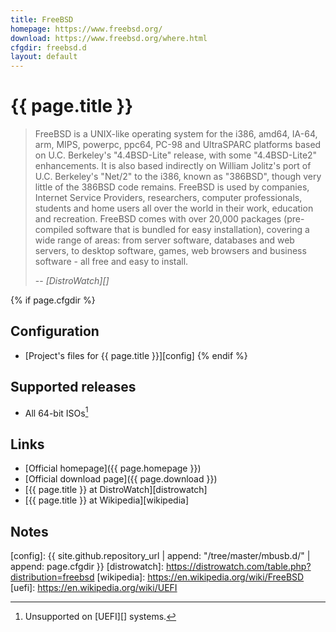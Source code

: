 ```yaml
---
title: FreeBSD
homepage: https://www.freebsd.org/
download: https://www.freebsd.org/where.html
cfgdir: freebsd.d
layout: default
---
```


# {{ page.title }}

> FreeBSD is a UNIX-like operating system for the i386, amd64, IA-64, arm, MIPS,
> powerpc, ppc64, PC-98 and UltraSPARC platforms based on U.C. Berkeley's
> "4.4BSD-Lite" release, with some "4.4BSD-Lite2" enhancements. It is also based
> indirectly on William Jolitz's port of U.C. Berkeley's "Net/2" to the i386,
> known as "386BSD", though very little of the 386BSD code remains. FreeBSD is
> used by companies, Internet Service Providers, researchers, computer
> professionals, students and home users all over the world in their work,
> education and recreation. FreeBSD comes with over 20,000 packages
> (pre-compiled software that is bundled for easy installation), covering a wide
> range of areas: from server software, databases and web servers, to desktop
> software, games, web browsers and business software - all free and easy to
> install.
>
> -- <cite markdown="1">[DistroWatch][]</cite>


{% if page.cfgdir %}
## Configuration

- [Project's files for {{ page.title }}][config]
{% endif %}


## Supported releases

- All 64-bit ISOs[^note1]


## Links

- [Official homepage]({{ page.homepage }})
- [Official download page]({{ page.download }})
- [{{ page.title }} at DistroWatch][distrowatch]
- [{{ page.title }} at Wikipedia][wikipedia]


## Notes

[^note1]: Unsupported on [UEFI][] systems.


[config]: {{ site.github.repository_url | append: "/tree/master/mbusb.d/" | append: page.cfgdir }}
[distrowatch]: https://distrowatch.com/table.php?distribution=freebsd
[wikipedia]: https://en.wikipedia.org/wiki/FreeBSD
[uefi]: https://en.wikipedia.org/wiki/UEFI

